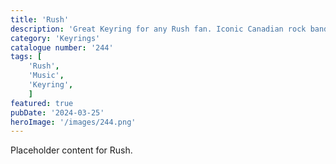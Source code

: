 ```yaml
---
title: 'Rush'
description: 'Great Keyring for any Rush fan. Iconic Canadian rock band'
category: 'Keyrings'
catalogue number: '244'
tags: [
    'Rush', 
    'Music',
    'Keyring', 
    ]
featured: true
pubDate: '2024-03-25'
heroImage: '/images/244.png'
---
```


Placeholder content for Rush.